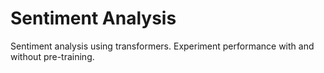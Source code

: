 # Sentiment Analysis

Sentiment analysis using transformers.
Experiment performance with and without pre-training.
